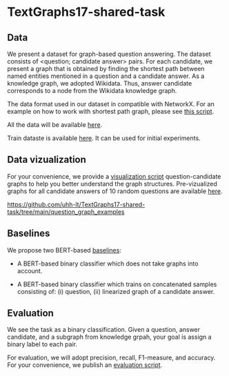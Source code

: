 # TextGraphs17-shared-task


## Data

We present a dataset for graph-based question answering. The dataset consists of <question; candidate answer> pairs. For each candidate, we present a graph that is obtained by finding the shortest path between named entities mentioned in a question and a candidate answer. As a knowledge graph, we adopted Wikidata. Thus, answer candidate corresponds to a node from the Wikidata knowledge graph. 

The data format used in our dataset in compatible with NetworkX. For an example on how to work with shortest path graph, please see [this script](https://github.com/uhh-lt/TextGraphs17-shared-task/tree/main/question_graph_examples).

All the data will be available [here](https://github.com/uhh-lt/TextGraphs17-shared-task/tree/main/data/tsv).

Train dataste is available [here](https://github.com/uhh-lt/TextGraphs17-shared-task/blob/main/data/tsv/train_dev.tsv). It can be used for initial experiments.


## Data vizualization

For your convenience, we provide a [visualization script](https://github.com/uhh-lt/TextGraphs17-shared-task/blob/main/visualization/draw_random_question_graphs.py) question-candidate graphs to help you better understand the graph structures. Pre-vizualized graphs for all candidate answers of 10 random questions are available [here](https://github.com/uhh-lt/TextGraphs17-shared-task/tree/main/question_graph_examples).  

https://github.com/uhh-lt/TextGraphs17-shared-task/tree/main/question_graph_examples


## Baselines

We propose two BERT-based [baselines](https://github.com/uhh-lt/TextGraphs17-shared-task/baselines/bert_baselines.ipynb):

* A BERT-based binary classifier which does not take graphs into account.

* A BERT-based binary classifier which trains on concatenated samples consisting of: (i) question, (ii) linearized graph of a candidate answer.

## Evaluation

We see the task as a binary classification. Given a question, answer candidate, and a subgraph from knowledge grpah, your goal is assign a binary label to each pair.

For evaluation, we will adopt precision, recall, F1-measure, and accuracy. For your convenience, we publish an [evaluation script](https://github.com/uhh-lt/TextGraphs17-shared-task/blob/main/evaluation/evaluate.py).


